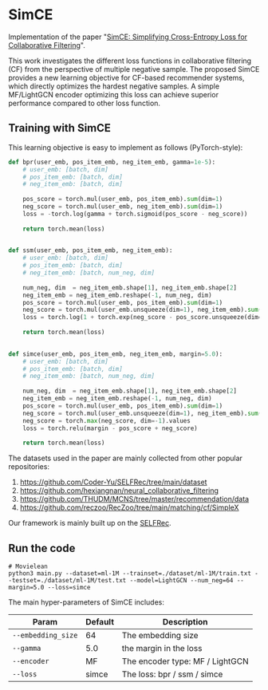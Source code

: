 # SimCE


Implementation of the paper "[SimCE: Simplifying Cross-Entropy Loss for Collaborative Filtering](https://arxiv.org/abs/2406.16170)".

This work investigates the different loss functions in collaborative filtering (CF) from the perspective of  multiple negative sample. The proposed SimCE provides a new learning objective for CF-based recommender systems, which directly optimizes the hardest negative samples. A simple MF/LightGCN encoder optimizing this loss can achieve superior performance compared to other loss function. 

## Training with SimCE

This learning objective is easy to implement as follows (PyTorch-style):

```python
def bpr(user_emb, pos_item_emb, neg_item_emb, gamma=1e-5):
    # user_emb: [batch, dim]
    # pos_item_emb: [batch, dim]
    # neg_item_emb: [batch, dim]
    
    pos_score = torch.mul(user_emb, pos_item_emb).sum(dim=1)
    neg_score = torch.mul(user_emb, neg_item_emb).sum(dim=1)
    loss = -torch.log(gamma + torch.sigmoid(pos_score - neg_score))
    
    return torch.mean(loss)

    
def ssm(user_emb, pos_item_emb, neg_item_emb):
    # user_emb: [batch, dim]
    # pos_item_emb: [batch, dim]
    # neg_item_emb: [batch, num_neg, dim]
    
    num_neg, dim  = neg_item_emb.shape[1], neg_item_emb.shape[2]
    neg_item_emb = neg_item_emb.reshape(-1, num_neg, dim)
    pos_score = torch.mul(user_emb, pos_item_emb).sum(dim=1)
    neg_score = torch.mul(user_emb.unsqueeze(dim=1), neg_item_emb).sum(dim=-1)
    loss = torch.log(1 + torch.exp(neg_score - pos_score.unsqueeze(dim=1)).sum(dim=1))
    
    return torch.mean(loss)

    
def simce(user_emb, pos_item_emb, neg_item_emb, margin=5.0):
    # user_emb: [batch, dim]
    # pos_item_emb: [batch, dim]
    # neg_item_emb: [batch, num_neg, dim]
    
    num_neg, dim  = neg_item_emb.shape[1], neg_item_emb.shape[2]
    neg_item_emb = neg_item_emb.reshape(-1, num_neg, dim)
    pos_score = torch.mul(user_emb, pos_item_emb).sum(dim=1)
    neg_score = torch.mul(user_emb.unsqueeze(dim=1), neg_item_emb).sum(dim=-1)
    neg_score = torch.max(neg_score, dim=-1).values
    loss = torch.relu(margin - pos_score + neg_score)
    
    return torch.mean(loss)
```

 The datasets used in the paper are mainly collected from other popular repositories:
 1. https://github.com/Coder-Yu/SELFRec/tree/main/dataset
 2. https://github.com/hexiangnan/neural_collaborative_filtering
 3. https://github.com/THUDM/MCNS/tree/master/recommendation/data
 4. https://github.com/reczoo/RecZoo/tree/main/matching/cf/SimpleX

Our framework is mainly built up on the [SELFRec](https://github.com/Coder-Yu/SELFRec).


## Run the code

```shell
# Movielean
python3 main.py --dataset=ml-1M --trainset=./dataset/ml-1M/train.txt --testset=./dataset/ml-1M/test.txt --model=LightGCN --num_neg=64 --margin=5.0 --loss=simce
```



The main hyper-parameters of SimCE includes:

| Param              | Default | Description                                    |
| ------------------ | ------- | ---------------------------------------------- |
| `--embedding_size` | 64      | The embedding size                             |
| `--gamma`          | 5.0     | the margin in the loss                         |
| `--encoder`        | MF      | The encoder type: MF / LightGCN                |
| `--loss`           | simce    | The loss: bpr / ssm / simce                     |


